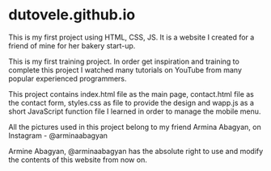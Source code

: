 # dutovele.github.io
This is my first project using HTML, CSS, JS. It is a website I created for a friend of mine for her bakery start-up.

This is my first training project. 
In order get inspiration and training to complete this project I watched many tutorials on YouTube from many popular experienced programmers. 

This project contains index.html file as the main page, contact.html file as the contact form, styles.css as file to provide the design and wapp.js as a short JavaScript function file I learned in order to manage the mobile menu. 

All the pictures used in this project belong to my friend Armina Abagyan, on Instagram - @arminaabagyan 

Armine Abagyan, @arminaabagyan has the absolute right to use and modify the contents of this website from now on. 




